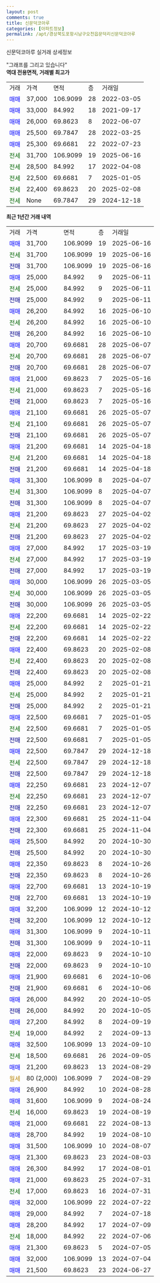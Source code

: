 ```yaml
---
layout: post
comments: true
title: 신문덕코아루
categories: [아파트정보]
permalink: /apt/경상북도포항시남구오천읍문덕리신문덕코아루
---
```


신문덕코아루 실거래 상세정보

<script type="text/javascript">
  google.charts.load('current', {'packages':['line', 'corechart']});
  google.charts.setOnLoadCallback(drawChart);

  function drawChart() {
    var data = new google.visualization.DataTable();
    data.addColumn('date', '거래일');
    data.addColumn('number', "매매");
    data.addColumn('number', "전세");
    data.addColumn('number', "전매");

    data.addRows([[new Date(Date.parse("2025-06-16")), 31700, null, null], [new Date(Date.parse("2025-06-16")), null, 31700, null], [new Date(Date.parse("2025-06-16")), null, null, 31700], [new Date(Date.parse("2025-06-11")), 25000, null, null], [new Date(Date.parse("2025-06-11")), null, 25000, null], [new Date(Date.parse("2025-06-11")), null, null, 25000], [new Date(Date.parse("2025-06-10")), 26200, null, null], [new Date(Date.parse("2025-06-10")), null, 26200, null], [new Date(Date.parse("2025-06-10")), null, null, 26200], [new Date(Date.parse("2025-06-07")), 20700, null, null], [new Date(Date.parse("2025-06-07")), null, 20700, null], [new Date(Date.parse("2025-06-07")), null, null, 20700], [new Date(Date.parse("2025-05-16")), 21000, null, null], [new Date(Date.parse("2025-05-16")), null, 21000, null], [new Date(Date.parse("2025-05-16")), null, null, 21000], [new Date(Date.parse("2025-05-07")), 21100, null, null], [new Date(Date.parse("2025-05-07")), null, 21100, null], [new Date(Date.parse("2025-05-07")), null, null, 21100], [new Date(Date.parse("2025-04-18")), 21200, null, null], [new Date(Date.parse("2025-04-18")), null, 21200, null], [new Date(Date.parse("2025-04-18")), null, null, 21200], [new Date(Date.parse("2025-04-07")), 31300, null, null], [new Date(Date.parse("2025-04-07")), null, 31300, null], [new Date(Date.parse("2025-04-07")), null, null, 31300], [new Date(Date.parse("2025-04-02")), 21200, null, null], [new Date(Date.parse("2025-04-02")), null, 21200, null], [new Date(Date.parse("2025-04-02")), null, null, 21200], [new Date(Date.parse("2025-03-19")), 27000, null, null], [new Date(Date.parse("2025-03-19")), null, 27000, null], [new Date(Date.parse("2025-03-19")), null, null, 27000], [new Date(Date.parse("2025-03-05")), 30000, null, null], [new Date(Date.parse("2025-03-05")), null, 30000, null], [new Date(Date.parse("2025-03-05")), null, null, 30000], [new Date(Date.parse("2025-02-22")), 22200, null, null], [new Date(Date.parse("2025-02-22")), null, 22200, null], [new Date(Date.parse("2025-02-22")), null, null, 22200], [new Date(Date.parse("2025-02-08")), 22400, null, null], [new Date(Date.parse("2025-02-08")), null, 22400, null], [new Date(Date.parse("2025-02-08")), null, null, 22400], [new Date(Date.parse("2025-01-21")), 25000, null, null], [new Date(Date.parse("2025-01-21")), null, 25000, null], [new Date(Date.parse("2025-01-21")), null, null, 25000], [new Date(Date.parse("2025-01-05")), 22500, null, null], [new Date(Date.parse("2025-01-05")), null, 22500, null], [new Date(Date.parse("2025-01-05")), null, null, 22500], [new Date(Date.parse("2024-12-18")), 22500, null, null], [new Date(Date.parse("2024-12-18")), null, 22500, null], [new Date(Date.parse("2024-12-18")), null, null, 22500], [new Date(Date.parse("2024-12-07")), 22250, null, null], [new Date(Date.parse("2024-12-07")), null, 22250, null], [new Date(Date.parse("2024-12-07")), null, null, 22250], [new Date(Date.parse("2024-11-04")), 22300, null, null], [new Date(Date.parse("2024-11-04")), null, null, 22300], [new Date(Date.parse("2024-10-30")), 25500, null, null], [new Date(Date.parse("2024-10-30")), null, null, 25500], [new Date(Date.parse("2024-10-26")), 22350, null, null], [new Date(Date.parse("2024-10-26")), null, null, 22350], [new Date(Date.parse("2024-10-19")), 22700, null, null], [new Date(Date.parse("2024-10-19")), null, null, 22700], [new Date(Date.parse("2024-10-12")), 32200, null, null], [new Date(Date.parse("2024-10-12")), null, null, 32200], [new Date(Date.parse("2024-10-11")), 31300, null, null], [new Date(Date.parse("2024-10-11")), null, null, 31300], [new Date(Date.parse("2024-10-10")), 22000, null, null], [new Date(Date.parse("2024-10-10")), null, null, 22000], [new Date(Date.parse("2024-10-06")), 21900, null, null], [new Date(Date.parse("2024-10-06")), null, null, 21900], [new Date(Date.parse("2024-10-05")), 26000, null, null], [new Date(Date.parse("2024-10-05")), null, null, 26000], [new Date(Date.parse("2024-09-19")), 27200, null, null], [new Date(Date.parse("2024-09-13")), null, 19000, null], [new Date(Date.parse("2024-09-10")), 32500, null, null], [new Date(Date.parse("2024-09-05")), null, 18500, null], [new Date(Date.parse("2024-08-29")), 21200, null, null], [new Date(Date.parse("2024-08-29")), null, null, null], [new Date(Date.parse("2024-08-28")), 26900, null, null], [new Date(Date.parse("2024-08-24")), 31600, null, null], [new Date(Date.parse("2024-08-19")), null, 16000, null], [new Date(Date.parse("2024-08-13")), 21000, null, null], [new Date(Date.parse("2024-08-10")), 28700, null, null], [new Date(Date.parse("2024-08-07")), 31500, null, null], [new Date(Date.parse("2024-08-03")), 21300, null, null], [new Date(Date.parse("2024-08-01")), 26300, null, null], [new Date(Date.parse("2024-07-31")), 21000, null, null], [new Date(Date.parse("2024-07-31")), null, 17000, null], [new Date(Date.parse("2024-07-22")), 32000, null, null], [new Date(Date.parse("2024-07-18")), 29000, null, null], [new Date(Date.parse("2024-07-09")), 28200, null, null], [new Date(Date.parse("2024-07-06")), null, 18000, null], [new Date(Date.parse("2024-07-05")), 21300, null, null], [new Date(Date.parse("2024-07-04")), 32000, null, null], [new Date(Date.parse("2024-06-27")), 21500, null, null]]);

    var options = {
      hAxis: {
        format: 'yyyy/MM/dd'
      },    
      lineWidth: 0,
      pointsVisible: true,    
      title: '최근 1년간 유형별 실거래가 분포',
      legend: { position: 'bottom' }
    };

    var formatter = new google.visualization.NumberFormat({pattern:'###,###'} );
    formatter.format(data, 1);
    formatter.format(data, 2);
    
    setTimeout(function() {
        var chart = new google.visualization.LineChart(document.getElementById('columnchart_material'));
        chart.draw(data, (options));
        document.getElementById('loading').style.display = 'none';
    }, 200);
  }
</script>


<div id="loading" style="z-index:20; display: block; margin-left: 0px">"그래프를 그리고 있습니다"</div>
<div id="columnchart_material" style="width: 95%; margin-left: 0px; display: block"></div>
<!-- contents start -->
<b>역대 전용면적, 거래별 최고가</b>
<table class="sortable">
    <tr>
      <td>거래</td>
      <td>가격</td>
      <td>면적</td>
      <td>층</td>
      <td>거래일</td>
    </tr>
        <tr>
          <td><a style="color: blue">매매</a></td>
          <td>37,000</td>
          <td>106.9099</td>
          <td>28</td>
          <td>2022-03-05</td>
        </tr>            <tr>
          <td><a style="color: blue">매매</a></td>
          <td>33,000</td>
          <td>84.992</td>
          <td>18</td>
          <td>2021-09-17</td>
        </tr>            <tr>
          <td><a style="color: blue">매매</a></td>
          <td>26,000</td>
          <td>69.8623</td>
          <td>8</td>
          <td>2022-06-07</td>
        </tr>            <tr>
          <td><a style="color: blue">매매</a></td>
          <td>25,500</td>
          <td>69.7847</td>
          <td>28</td>
          <td>2022-03-25</td>
        </tr>            <tr>
          <td><a style="color: blue">매매</a></td>
          <td>25,300</td>
          <td>69.6681</td>
          <td>22</td>
          <td>2022-07-23</td>
        </tr>        
        <tr>
              <td><a style="color: darkgreen">전세</a></td>
              <td>31,700</td>
              <td>106.9099</td>
              <td>19</td>
              <td>2025-06-16</td>
            </tr>            <tr>
              <td><a style="color: darkgreen">전세</a></td>
              <td>28,500</td>
              <td>84.992</td>
              <td>17</td>
              <td>2022-04-08</td>
            </tr>            <tr>
              <td><a style="color: darkgreen">전세</a></td>
              <td>22,500</td>
              <td>69.6681</td>
              <td>7</td>
              <td>2025-01-05</td>
            </tr>            <tr>
              <td><a style="color: darkgreen">전세</a></td>
              <td>22,400</td>
              <td>69.8623</td>
              <td>20</td>
              <td>2025-02-08</td>
            </tr>            <tr>
              <td><a style="color: darkgreen">전세</a></td>
              <td>None</td>
              <td>69.7847</td>
              <td>29</td>
              <td>2024-12-18</td>
            </tr>        
    
</table>

<b>최근 1년간 거래 내역</b>

<table class="sortable">
    <tr>
      <td>거래</td>
      <td>가격</td>
      <td>면적</td>
      <td>층</td>
      <td>거래일</td>
    </tr>
    <tr>
      <td><a style="color: blue">매매</a></td>
      <td>31,700</td>
      <td>106.9099</td>
      <td>19</td>
      <td>2025-06-16</td>
    </tr>          <tr>
      <td><a style="color: darkgreen">전세</a></td>
      <td>31,700</td>
      <td>106.9099</td>
      <td>19</td>
      <td>2025-06-16</td>
    </tr>          <tr>
      <td><a style="color: darkblue">전매</a></td>
      <td>31,700</td>
      <td>106.9099</td>
      <td>19</td>
      <td>2025-06-16</td>
    </tr>          <tr>
      <td><a style="color: blue">매매</a></td>
      <td>25,000</td>
      <td>84.992</td>
      <td>9</td>
      <td>2025-06-11</td>
    </tr>          <tr>
      <td><a style="color: darkgreen">전세</a></td>
      <td>25,000</td>
      <td>84.992</td>
      <td>9</td>
      <td>2025-06-11</td>
    </tr>          <tr>
      <td><a style="color: darkblue">전매</a></td>
      <td>25,000</td>
      <td>84.992</td>
      <td>9</td>
      <td>2025-06-11</td>
    </tr>          <tr>
      <td><a style="color: blue">매매</a></td>
      <td>26,200</td>
      <td>84.992</td>
      <td>16</td>
      <td>2025-06-10</td>
    </tr>          <tr>
      <td><a style="color: darkgreen">전세</a></td>
      <td>26,200</td>
      <td>84.992</td>
      <td>16</td>
      <td>2025-06-10</td>
    </tr>          <tr>
      <td><a style="color: darkblue">전매</a></td>
      <td>26,200</td>
      <td>84.992</td>
      <td>16</td>
      <td>2025-06-10</td>
    </tr>          <tr>
      <td><a style="color: blue">매매</a></td>
      <td>20,700</td>
      <td>69.6681</td>
      <td>28</td>
      <td>2025-06-07</td>
    </tr>          <tr>
      <td><a style="color: darkgreen">전세</a></td>
      <td>20,700</td>
      <td>69.6681</td>
      <td>28</td>
      <td>2025-06-07</td>
    </tr>          <tr>
      <td><a style="color: darkblue">전매</a></td>
      <td>20,700</td>
      <td>69.6681</td>
      <td>28</td>
      <td>2025-06-07</td>
    </tr>          <tr>
      <td><a style="color: blue">매매</a></td>
      <td>21,000</td>
      <td>69.8623</td>
      <td>7</td>
      <td>2025-05-16</td>
    </tr>          <tr>
      <td><a style="color: darkgreen">전세</a></td>
      <td>21,000</td>
      <td>69.8623</td>
      <td>7</td>
      <td>2025-05-16</td>
    </tr>          <tr>
      <td><a style="color: darkblue">전매</a></td>
      <td>21,000</td>
      <td>69.8623</td>
      <td>7</td>
      <td>2025-05-16</td>
    </tr>          <tr>
      <td><a style="color: blue">매매</a></td>
      <td>21,100</td>
      <td>69.6681</td>
      <td>26</td>
      <td>2025-05-07</td>
    </tr>          <tr>
      <td><a style="color: darkgreen">전세</a></td>
      <td>21,100</td>
      <td>69.6681</td>
      <td>26</td>
      <td>2025-05-07</td>
    </tr>          <tr>
      <td><a style="color: darkblue">전매</a></td>
      <td>21,100</td>
      <td>69.6681</td>
      <td>26</td>
      <td>2025-05-07</td>
    </tr>          <tr>
      <td><a style="color: blue">매매</a></td>
      <td>21,200</td>
      <td>69.6681</td>
      <td>14</td>
      <td>2025-04-18</td>
    </tr>          <tr>
      <td><a style="color: darkgreen">전세</a></td>
      <td>21,200</td>
      <td>69.6681</td>
      <td>14</td>
      <td>2025-04-18</td>
    </tr>          <tr>
      <td><a style="color: darkblue">전매</a></td>
      <td>21,200</td>
      <td>69.6681</td>
      <td>14</td>
      <td>2025-04-18</td>
    </tr>          <tr>
      <td><a style="color: blue">매매</a></td>
      <td>31,300</td>
      <td>106.9099</td>
      <td>8</td>
      <td>2025-04-07</td>
    </tr>          <tr>
      <td><a style="color: darkgreen">전세</a></td>
      <td>31,300</td>
      <td>106.9099</td>
      <td>8</td>
      <td>2025-04-07</td>
    </tr>          <tr>
      <td><a style="color: darkblue">전매</a></td>
      <td>31,300</td>
      <td>106.9099</td>
      <td>8</td>
      <td>2025-04-07</td>
    </tr>          <tr>
      <td><a style="color: blue">매매</a></td>
      <td>21,200</td>
      <td>69.8623</td>
      <td>27</td>
      <td>2025-04-02</td>
    </tr>          <tr>
      <td><a style="color: darkgreen">전세</a></td>
      <td>21,200</td>
      <td>69.8623</td>
      <td>27</td>
      <td>2025-04-02</td>
    </tr>          <tr>
      <td><a style="color: darkblue">전매</a></td>
      <td>21,200</td>
      <td>69.8623</td>
      <td>27</td>
      <td>2025-04-02</td>
    </tr>          <tr>
      <td><a style="color: blue">매매</a></td>
      <td>27,000</td>
      <td>84.992</td>
      <td>17</td>
      <td>2025-03-19</td>
    </tr>          <tr>
      <td><a style="color: darkgreen">전세</a></td>
      <td>27,000</td>
      <td>84.992</td>
      <td>17</td>
      <td>2025-03-19</td>
    </tr>          <tr>
      <td><a style="color: darkblue">전매</a></td>
      <td>27,000</td>
      <td>84.992</td>
      <td>17</td>
      <td>2025-03-19</td>
    </tr>          <tr>
      <td><a style="color: blue">매매</a></td>
      <td>30,000</td>
      <td>106.9099</td>
      <td>26</td>
      <td>2025-03-05</td>
    </tr>          <tr>
      <td><a style="color: darkgreen">전세</a></td>
      <td>30,000</td>
      <td>106.9099</td>
      <td>26</td>
      <td>2025-03-05</td>
    </tr>          <tr>
      <td><a style="color: darkblue">전매</a></td>
      <td>30,000</td>
      <td>106.9099</td>
      <td>26</td>
      <td>2025-03-05</td>
    </tr>          <tr>
      <td><a style="color: blue">매매</a></td>
      <td>22,200</td>
      <td>69.6681</td>
      <td>14</td>
      <td>2025-02-22</td>
    </tr>          <tr>
      <td><a style="color: darkgreen">전세</a></td>
      <td>22,200</td>
      <td>69.6681</td>
      <td>14</td>
      <td>2025-02-22</td>
    </tr>          <tr>
      <td><a style="color: darkblue">전매</a></td>
      <td>22,200</td>
      <td>69.6681</td>
      <td>14</td>
      <td>2025-02-22</td>
    </tr>          <tr>
      <td><a style="color: blue">매매</a></td>
      <td>22,400</td>
      <td>69.8623</td>
      <td>20</td>
      <td>2025-02-08</td>
    </tr>          <tr>
      <td><a style="color: darkgreen">전세</a></td>
      <td>22,400</td>
      <td>69.8623</td>
      <td>20</td>
      <td>2025-02-08</td>
    </tr>          <tr>
      <td><a style="color: darkblue">전매</a></td>
      <td>22,400</td>
      <td>69.8623</td>
      <td>20</td>
      <td>2025-02-08</td>
    </tr>          <tr>
      <td><a style="color: blue">매매</a></td>
      <td>25,000</td>
      <td>84.992</td>
      <td>2</td>
      <td>2025-01-21</td>
    </tr>          <tr>
      <td><a style="color: darkgreen">전세</a></td>
      <td>25,000</td>
      <td>84.992</td>
      <td>2</td>
      <td>2025-01-21</td>
    </tr>          <tr>
      <td><a style="color: darkblue">전매</a></td>
      <td>25,000</td>
      <td>84.992</td>
      <td>2</td>
      <td>2025-01-21</td>
    </tr>          <tr>
      <td><a style="color: blue">매매</a></td>
      <td>22,500</td>
      <td>69.6681</td>
      <td>7</td>
      <td>2025-01-05</td>
    </tr>          <tr>
      <td><a style="color: darkgreen">전세</a></td>
      <td>22,500</td>
      <td>69.6681</td>
      <td>7</td>
      <td>2025-01-05</td>
    </tr>          <tr>
      <td><a style="color: darkblue">전매</a></td>
      <td>22,500</td>
      <td>69.6681</td>
      <td>7</td>
      <td>2025-01-05</td>
    </tr>          <tr>
      <td><a style="color: blue">매매</a></td>
      <td>22,500</td>
      <td>69.7847</td>
      <td>29</td>
      <td>2024-12-18</td>
    </tr>          <tr>
      <td><a style="color: darkgreen">전세</a></td>
      <td>22,500</td>
      <td>69.7847</td>
      <td>29</td>
      <td>2024-12-18</td>
    </tr>          <tr>
      <td><a style="color: darkblue">전매</a></td>
      <td>22,500</td>
      <td>69.7847</td>
      <td>29</td>
      <td>2024-12-18</td>
    </tr>          <tr>
      <td><a style="color: blue">매매</a></td>
      <td>22,250</td>
      <td>69.6681</td>
      <td>23</td>
      <td>2024-12-07</td>
    </tr>          <tr>
      <td><a style="color: darkgreen">전세</a></td>
      <td>22,250</td>
      <td>69.6681</td>
      <td>23</td>
      <td>2024-12-07</td>
    </tr>          <tr>
      <td><a style="color: darkblue">전매</a></td>
      <td>22,250</td>
      <td>69.6681</td>
      <td>23</td>
      <td>2024-12-07</td>
    </tr>          <tr>
      <td><a style="color: blue">매매</a></td>
      <td>22,300</td>
      <td>69.6681</td>
      <td>25</td>
      <td>2024-11-04</td>
    </tr>          <tr>
      <td><a style="color: darkblue">전매</a></td>
      <td>22,300</td>
      <td>69.6681</td>
      <td>25</td>
      <td>2024-11-04</td>
    </tr>          <tr>
      <td><a style="color: blue">매매</a></td>
      <td>25,500</td>
      <td>84.992</td>
      <td>20</td>
      <td>2024-10-30</td>
    </tr>          <tr>
      <td><a style="color: darkblue">전매</a></td>
      <td>25,500</td>
      <td>84.992</td>
      <td>20</td>
      <td>2024-10-30</td>
    </tr>          <tr>
      <td><a style="color: blue">매매</a></td>
      <td>22,350</td>
      <td>69.8623</td>
      <td>8</td>
      <td>2024-10-26</td>
    </tr>          <tr>
      <td><a style="color: darkblue">전매</a></td>
      <td>22,350</td>
      <td>69.8623</td>
      <td>8</td>
      <td>2024-10-26</td>
    </tr>          <tr>
      <td><a style="color: blue">매매</a></td>
      <td>22,700</td>
      <td>69.6681</td>
      <td>13</td>
      <td>2024-10-19</td>
    </tr>          <tr>
      <td><a style="color: darkblue">전매</a></td>
      <td>22,700</td>
      <td>69.6681</td>
      <td>13</td>
      <td>2024-10-19</td>
    </tr>          <tr>
      <td><a style="color: blue">매매</a></td>
      <td>32,200</td>
      <td>106.9099</td>
      <td>12</td>
      <td>2024-10-12</td>
    </tr>          <tr>
      <td><a style="color: darkblue">전매</a></td>
      <td>32,200</td>
      <td>106.9099</td>
      <td>12</td>
      <td>2024-10-12</td>
    </tr>          <tr>
      <td><a style="color: blue">매매</a></td>
      <td>31,300</td>
      <td>106.9099</td>
      <td>9</td>
      <td>2024-10-11</td>
    </tr>          <tr>
      <td><a style="color: darkblue">전매</a></td>
      <td>31,300</td>
      <td>106.9099</td>
      <td>9</td>
      <td>2024-10-11</td>
    </tr>          <tr>
      <td><a style="color: blue">매매</a></td>
      <td>22,000</td>
      <td>69.8623</td>
      <td>9</td>
      <td>2024-10-10</td>
    </tr>          <tr>
      <td><a style="color: darkblue">전매</a></td>
      <td>22,000</td>
      <td>69.8623</td>
      <td>9</td>
      <td>2024-10-10</td>
    </tr>          <tr>
      <td><a style="color: blue">매매</a></td>
      <td>21,900</td>
      <td>69.6681</td>
      <td>6</td>
      <td>2024-10-06</td>
    </tr>          <tr>
      <td><a style="color: darkblue">전매</a></td>
      <td>21,900</td>
      <td>69.6681</td>
      <td>6</td>
      <td>2024-10-06</td>
    </tr>          <tr>
      <td><a style="color: blue">매매</a></td>
      <td>26,000</td>
      <td>84.992</td>
      <td>20</td>
      <td>2024-10-05</td>
    </tr>          <tr>
      <td><a style="color: darkblue">전매</a></td>
      <td>26,000</td>
      <td>84.992</td>
      <td>20</td>
      <td>2024-10-05</td>
    </tr>          <tr>
      <td><a style="color: blue">매매</a></td>
      <td>27,200</td>
      <td>84.992</td>
      <td>8</td>
      <td>2024-09-19</td>
    </tr>          <tr>
      <td><a style="color: darkgreen">전세</a></td>
      <td>19,000</td>
      <td>84.992</td>
      <td>2</td>
      <td>2024-09-13</td>
    </tr>          <tr>
      <td><a style="color: blue">매매</a></td>
      <td>32,500</td>
      <td>106.9099</td>
      <td>13</td>
      <td>2024-09-10</td>
    </tr>          <tr>
      <td><a style="color: darkgreen">전세</a></td>
      <td>18,500</td>
      <td>69.6681</td>
      <td>26</td>
      <td>2024-09-05</td>
    </tr>          <tr>
      <td><a style="color: blue">매매</a></td>
      <td>21,200</td>
      <td>69.8623</td>
      <td>13</td>
      <td>2024-08-29</td>
    </tr>          <tr>
      <td><a style="color: darkgoldenrod">월세</a></td>
      <td>80 (2,000)</td>
      <td>106.9099</td>
      <td>7</td>
      <td>2024-08-29</td>
    </tr>          <tr>
      <td><a style="color: blue">매매</a></td>
      <td>26,900</td>
      <td>84.992</td>
      <td>10</td>
      <td>2024-08-28</td>
    </tr>          <tr>
      <td><a style="color: blue">매매</a></td>
      <td>31,600</td>
      <td>106.9099</td>
      <td>9</td>
      <td>2024-08-24</td>
    </tr>          <tr>
      <td><a style="color: darkgreen">전세</a></td>
      <td>16,000</td>
      <td>69.8623</td>
      <td>19</td>
      <td>2024-08-19</td>
    </tr>          <tr>
      <td><a style="color: blue">매매</a></td>
      <td>21,000</td>
      <td>69.6681</td>
      <td>22</td>
      <td>2024-08-13</td>
    </tr>          <tr>
      <td><a style="color: blue">매매</a></td>
      <td>28,700</td>
      <td>84.992</td>
      <td>19</td>
      <td>2024-08-10</td>
    </tr>          <tr>
      <td><a style="color: blue">매매</a></td>
      <td>31,500</td>
      <td>106.9099</td>
      <td>10</td>
      <td>2024-08-07</td>
    </tr>          <tr>
      <td><a style="color: blue">매매</a></td>
      <td>21,300</td>
      <td>69.8623</td>
      <td>23</td>
      <td>2024-08-03</td>
    </tr>          <tr>
      <td><a style="color: blue">매매</a></td>
      <td>26,300</td>
      <td>84.992</td>
      <td>17</td>
      <td>2024-08-01</td>
    </tr>          <tr>
      <td><a style="color: blue">매매</a></td>
      <td>21,000</td>
      <td>69.8623</td>
      <td>25</td>
      <td>2024-07-31</td>
    </tr>          <tr>
      <td><a style="color: darkgreen">전세</a></td>
      <td>17,000</td>
      <td>69.8623</td>
      <td>16</td>
      <td>2024-07-31</td>
    </tr>          <tr>
      <td><a style="color: blue">매매</a></td>
      <td>32,000</td>
      <td>106.9099</td>
      <td>22</td>
      <td>2024-07-22</td>
    </tr>          <tr>
      <td><a style="color: blue">매매</a></td>
      <td>29,000</td>
      <td>84.992</td>
      <td>7</td>
      <td>2024-07-18</td>
    </tr>          <tr>
      <td><a style="color: blue">매매</a></td>
      <td>28,200</td>
      <td>84.992</td>
      <td>17</td>
      <td>2024-07-09</td>
    </tr>          <tr>
      <td><a style="color: darkgreen">전세</a></td>
      <td>18,000</td>
      <td>84.992</td>
      <td>22</td>
      <td>2024-07-06</td>
    </tr>          <tr>
      <td><a style="color: blue">매매</a></td>
      <td>21,300</td>
      <td>69.8623</td>
      <td>5</td>
      <td>2024-07-05</td>
    </tr>          <tr>
      <td><a style="color: blue">매매</a></td>
      <td>32,000</td>
      <td>106.9099</td>
      <td>13</td>
      <td>2024-07-04</td>
    </tr>          <tr>
      <td><a style="color: blue">매매</a></td>
      <td>21,500</td>
      <td>69.8623</td>
      <td>23</td>
      <td>2024-06-27</td>
    </tr>      </table>
<!-- contents end -->    

